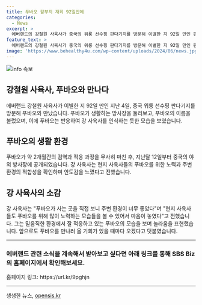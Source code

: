 ```yaml
---
title: 푸바오 할부지 재회 92일만에
categories:
  - News
excerpt: >
  에버랜드의 강철원 사육사가 중국의 워룽 선수핑 판다기지를 방문해 이별한 지 92일 만인 판다 푸바오와 재회했다. 푸바오는 중국으로 떠난 후 92일 만에 만남을 이루었으며, 강 사육사는 푸바오의 생활 환경을 직접 확인하고 적응 상태를 확인했다. 푸바오의 원활한 적응과 현지 사육사들의 노력에 대해 감탄하며, 앞으로도 푸바오를 만나러 오고 싶다는 소망을 밝혔다. SBS Biz는 누구나 제보할 수 있는 홈페이지를 운영 중이니, 여러분의 제보를 기다리고 있다. (150자)
feature_text: >
  에버랜드의 강철원 사육사가 중국의 워룽 선수핑 판다기지를 방문해 이별한 지 92일 만인 판다 푸바오와 재회했다. 푸바오는 중국으로 떠난 후 92일 만에 만남을 이루었으며, 강 사육사는 푸바오의 생활 환경을 직접 확인하고 적응 상태를 확인했다. 푸바오의 원활한 적응과 현지 사육사들의 노력에 대해 감탄하며, 앞으로도 푸바오를 만나러 오고 싶다는 소망을 밝혔다. SBS Biz는 누구나 제보할 수 있는 홈페이지를 운영 중이니, 여러분의 제보를 기다리고 있다. (150자)
image: 'https://www.behealthy4u.com/wp-content/uploads/2024/06/news.jpg'
---
```


<p><img src="https://www.behealthy4u.com/wp-content/uploads/2024/06/news.jpg" alt="info 속보" /></p>

<h2 data-ke-size="size26">강철원 사육사, 푸바오와 만나다</h2>

<p data-ke-size="size16">에버랜드 강철원 사육사가 이별한 지 92일 만인 지난 4일, 중국 워룽 선수핑 판다기지를 방문해 푸바오와 만났습니다. 푸바오가 생활하는 방사장을 둘러보고, 푸바오의 이름을 불렀으며, 이에 푸바오는 반응하여 강 사육사를 인식하는 듯한 모습을 보였습니다.</p>

<h2 data-ke-size="size26">푸바오의 생활 환경</h2>

<p data-ke-size="size16">푸바오가 약 2개월간의 검역과 적응 과정을 무사히 마친 후, 지난달 12일부터 중국의 야외 방사장에 공개되었습니다. 강 사육사는 현지 사육사들의 푸바오를 위한 노력과 주변 환경의 적합성을 확인하며 안도감을 느꼈다고 전했습니다.</p>

<h2 data-ke-size="size26">강 사육사의 소감</h2>

<p data-ke-size="size16">강 사육사는 "푸바오가 사는 곳을 직접 보니 주변 환경이 너무 좋았다"며 "현지 사육사들도 푸바오를 위해 많이 노력하는 모습들을 볼 수 있어서 마음이 놓였다"고 전했습니다. 그는 믿음직한 환경에서 잘 적응하고 있는 푸바오의 모습을 보며 놀라움을 표현했습니다. 앞으로도 푸바오를 만나러 올 기회가 있을 때마다 오겠다고 덧붙였습니다.</p>

<hr>

<h3>에버랜드 관련 소식을 계속해서 받아보고 싶다면 아래 링크를 통해 SBS Biz의 홈페이지에서 확인해보세요.</h3>

<p>홈페이지 링크: https://url.kr/9pghjn</p>

<hr>
생생한 뉴스, <a href="https://opensis.kr" rel="dofollow">opensis.kr</a>


